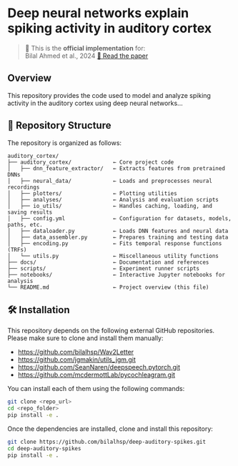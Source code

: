# Deep neural networks explain spiking activity in auditory cortex

> 📘 This is the **official implementation** for:  
> Bilal Ahmed et al., 2024
> [📄 Read the paper](https://www.biorxiv.org/content/10.1101/2024.11.12.623280v1)

## Overview
This repository provides the code used to model and analyze spiking activity in the auditory cortex using deep neural networks...



## 📂 Repository Structure

The repository is organized as follows:

```
auditory_cortex/
├── auditory_cortex/             ← Core project code
│   ├── dnn_feature_extractor/   ← Extracts features from pretrained DNNs
│   ├── neural_data/             ← Loads and preprocesses neural recordings
│   ├── plotters/                ← Plotting utilities
│   ├── analyses/                ← Analysis and evaluation scripts
│   ├── io_utils/                ← Handles caching, loading, and saving results
│   ├── config.yml               ← Configuration for datasets, models, paths, etc.
│   ├── dataloader.py            ← Loads DNN features and neural data
│   ├── data_assembler.py        ← Prepares training and testing data
│   ├── encoding.py              ← Fits temporal response functions (TRFs)
│   └── utils.py                 ← Miscellaneous utility functions
├── docs/                        ← Documentation and references
├── scripts/                     ← Experiment runner scripts
├── notebooks/                   ← Interactive Jupyter notebooks for analysis
└── README.md                    ← Project overview (this file)
```


## 🛠️ Installation

This repository depends on the following external GitHub repositories. Please make sure to clone and install them manually:

- https://github.com/bilalhsp/Wav2Letter  
- https://github.com/jgmakin/utils_jgm.git  
- https://github.com/SeanNaren/deepspeech.pytorch.git  
- https://github.com/mcdermottLab/pycochleagram.git  

You can install each of them using the following commands:

```bash
git clone <repo_url>
cd <repo_folder>
pip install -e .
```

Once the dependencies are installed, clone and install this repository:

```bash
git clone https://github.com/bilalhsp/deep-auditory-spikes.git
cd deep-auditory-spikes
pip install -e .
```


